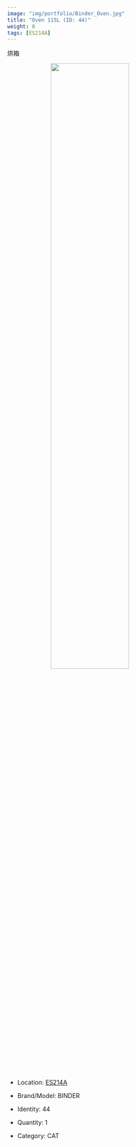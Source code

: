 ```yaml
---
image: "img/portfolio/Binder_Oven.jpg"
title: "Oven 115L (ID: 44)"
weight: 0
tags: [ES214A]
---
```


烘箱

<!--more-->

<img src="../../img/portfolio/Binder_Oven.jpg" width="60%" style="display: block; margin: auto;">

- Location: [ES214A](../../tags/es214a)
- Brand/Model: BINDER
- Identity: 44

- Quantity: 1
- Category: CAT






